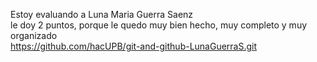 Estoy evaluando a Luna Maria Guerra Saenz  
le doy 2 puntos, porque le quedo muy bien hecho, muy completo y muy organizado  
https://github.com/hacUPB/git-and-github-LunaGuerraS.git
